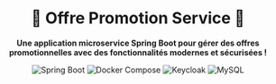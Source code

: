 <div align="center"> <h1>🎉 Offre Promotion Service 🎉</h1> <p> <strong>Une application microservice Spring Boot pour gérer des offres promotionnelles avec des fonctionnalités modernes et sécurisées !</strong> </p> <!-- Badges pour ajouter des couleurs --> <img src="https://img.shields.io/badge/Spring%20Boot-3.2.5-brightgreen.svg" alt="Spring Boot"> <img src="https://img.shields.io/badge/Docker-Compose-blue.svg" alt="Docker Compose"> <img src="https://img.shields.io/badge/Keycloak-Security-orange.svg" alt="Keycloak"> <img src="https://img.shields.io/badge/MySQL-Database-blue.svg" alt="MySQL"> </div>
